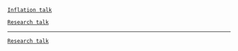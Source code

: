 
[`Inflation talk`](https://raw.githack.com/marciosantetti/talks24/main/tulsa/teaching-talk/slides/teaching-talk.html)

[`Research talk`](https://raw.githack.com/marciosantetti/talks24/main/tulsa/research-talk/research-talk.html)


---

[`Research talk`](https://raw.githack.com/marciosantetti/talks24/main/emerson/research-talk/research-talk.html)
